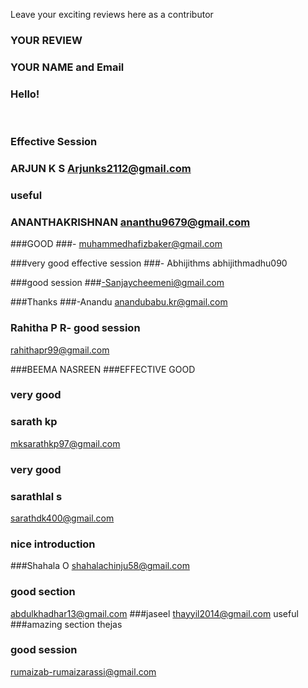Leave your exciting reviews here as a contributor

 
### YOUR REVIEW
### YOUR NAME and Email

### Hello!
<br>

### Effective Session
### ARJUN K S Arjunks2112@gmail.com

### useful 
### ANANTHAKRISHNAN ananthu9679@gmail.com

###GOOD 
###- muhammedhafizbaker@gmail.com

###very good effective session
###- Abhijithms abhijithmadhu090

###good session 
###-Sanjaycheemeni@gmail.com

###Thanks
###-Anandu anandubabu.kr@gmail.com

### Rahitha P R- good session 
rahithapr99@gmail.com

###BEEMA NASREEN 
###EFFECTIVE GOOD
### very good
### sarath kp
mksarathkp97@gmail.com
### very good
### sarathlal s
sarathdk400@gmail.com
### nice introduction
###Shahala O
shahalachinju58@gmail.com
### good section
abdulkhadhar13@gmail.com
###jaseel
thayyil2014@gmail.com
useful
###amazing  section
thejas
### good session
rumaizab-rumaizarassi@gmail.com


